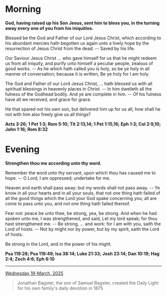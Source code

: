 # Morning

**God, having raised up his Son Jesus, sent him to bless you, in the turning away every one of you from his iniquities.**
 
Blessed be the God and Father of our Lord Jesus Christ, which according to his abundant mercies hath begotten us again unto a lively hope by the resurrection of Jesus Christ from the dead. -- Saved by his life.
 
Our Saviour Jesus Christ ... who gave himself for us that he might redeem us from all iniquity, and purify unto himself a peculiar people, zealous of good works. -- As he which hath called you is holy, so be ye holy in all manner of conversation; because it is written, Be ye holy for I am holy.
 
The God and Father of our Lord Jesus Christ, ... hath blessed us with all spiritual blessings in heavenly places in Christ. -- In him dwelleth all the fulness of the Godhead bodily. And ye are complete in him. -- Of his fulness have all we received, and grace for grace.
 
He that spared not his own son, but delivered him up for us all, how shall he not with him also freely give us all things?  

**Acts 3:26; 1 Pet 1:3; Rom 5:10; Tit 2:13,14; 1 Pet 1:15,16; Eph 1:3; Col 2:9,10; John 1:16; Rom 8:32**

# Evening

**Strengthen thou me according unto thy word.**
 
Remember the word unto thy servant, upon which thou has caused me to hope. -- O Lord, I am oppressed; undertake for me.
 
Heaven and earth shall pass away: but my words shall not pass away. -- Ye know in all your hearts and in all your souls, that not one thing hath failed of all the good things which the Lord your God spake concerning you; all are come to pass unto you, and not one thing hath failed thereof.
 
Fear not: peace be unto thee, be strong, yea, be strong. And when he had spoken unto me, I was strengthened, and said, Let my lord speak; for thou hast strengthened me. -- Be strong, ... and work: for I am with you, saith the Lord of hosts. -- Not by might nor by power, but by my spirit, saith the Lord of hosts.
 
Be strong in the Lord, and in the power of his might.  

**Psa 119:28; Psa 119:49; Isa 38:14; Luke 21:33; Josh 23:14; Dan 10:19; Hag 2:4; Zech 4:6; Eph 6:10**

---

[Wednesday 19-March, 2025](https://t.me/s/daily_light)

> Jonathan Bagster, the son of Samuel Bagster, created the Daily Light for his own family's daily devotion in 1875

